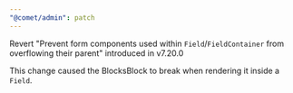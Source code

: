 ```yaml
---
"@comet/admin": patch
---
```


Revert "Prevent form components used within `Field`/`FieldContainer` from overflowing their parent" introduced in v7.20.0

This change caused the BlocksBlock to break when rendering it inside a `Field`.

